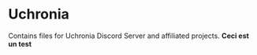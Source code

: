 # Uchronia
Contains files for Uchronia Discord Server and affiliated projects.
**Ceci est un test**
